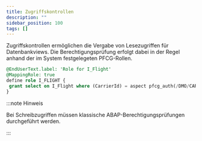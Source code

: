 ```yaml
---
title: Zugriffskontrollen
description: ""
sidebar_position: 100
tags: []
---
```


Zugriffskontrollen ermöglichen die Vergabe von Lesezugriffen für Datenbankviews. Die Berechtigungsprüfung erfolgt dabei in der Regel anhand der im System festgelegeten PFCG-Rollen.

```sql showLineNumbers
@EndUserText.label: 'Role for I_Flight'
@MappingRole: true
define role I_FLIGHT {
 grant select on I_Flight where (CarrierId) = aspect pfcg_auth(/DMO/CARRIER_ID, CARRIER_ID, ACTVT = '03');
}
```

:::note Hinweis

Bei Schreibzugriffen müssen klassische ABAP-Berechtigungsprüfungen durchgeführt werden.

:::

